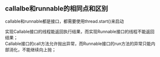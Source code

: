 ## callalbe和runnable的相同点和区别
callable和runnable都是接口，都需要使用thread.start()来启动

实现Callable接口的线程能返回执行结果，而实现Runnable接口的线程不能返回结果；  
Callable接口的call方法允许抛出异常，而Runnable接口的run方法的异常只能内部消化，不能继续向上抛；

